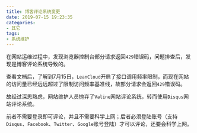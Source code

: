 ```yaml
---
title: 博客评论系统变更
date: 2019-07-15 19:23:35
categories:
- 其它
tags:
- 系统维护
---
```


在网站运维过程中，发现浏览器控制台部分请求返回`429`错误码，问题排查后，发现是博客评论系统导致的。

查看文档后，了解到7月15日，`LeanCloud`开启了接口调用频率限制，而现在网站的访问量已经远远超过了限制访问频率基准线，故部分请求会返回`429`错误码。

故经过深思熟虑，网站维护人员抛弃了`Valine`网站评论系统，转而使用`Disqus`网站评论系统。

前者不需要登录即可评论，并且不需要科学上网；后者必须登陆账号（支持`Disqus`、`Facebook`、`Twitter`、`Google`账号登陆）才可以评论，还要会科学上网。
